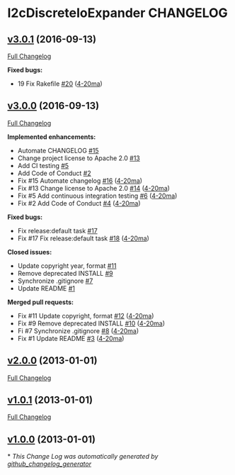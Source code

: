 # I2cDiscreteIoExpander CHANGELOG

## [v3.0.1](https://github.com/4-20ma/I2cDiscreteIoExpander/tree/v3.0.1) (2016-09-13)
[Full Changelog](https://github.com/4-20ma/I2cDiscreteIoExpander/compare/v3.0.0...v3.0.1)

**Fixed bugs:**

- 19 Fix Rakefile [\#20](https://github.com/4-20ma/I2cDiscreteIoExpander/pull/20) ([4-20ma](https://github.com/4-20ma))

## [v3.0.0](https://github.com/4-20ma/I2cDiscreteIoExpander/tree/v3.0.0) (2016-09-13)
[Full Changelog](https://github.com/4-20ma/I2cDiscreteIoExpander/compare/v2.0.0...v3.0.0)

**Implemented enhancements:**

- Automate CHANGELOG [\#15](https://github.com/4-20ma/I2cDiscreteIoExpander/issues/15)
- Change project license to Apache 2.0 [\#13](https://github.com/4-20ma/I2cDiscreteIoExpander/issues/13)
- Add CI testing [\#5](https://github.com/4-20ma/I2cDiscreteIoExpander/issues/5)
- Add Code of Conduct [\#2](https://github.com/4-20ma/I2cDiscreteIoExpander/issues/2)
- Fix \#15 Automate changelog [\#16](https://github.com/4-20ma/I2cDiscreteIoExpander/pull/16) ([4-20ma](https://github.com/4-20ma))
- Fix \#13 Change license to Apache 2.0 [\#14](https://github.com/4-20ma/I2cDiscreteIoExpander/pull/14) ([4-20ma](https://github.com/4-20ma))
- Fix \#5 Add continuous integration testing [\#6](https://github.com/4-20ma/I2cDiscreteIoExpander/pull/6) ([4-20ma](https://github.com/4-20ma))
- Fix \#2 Add Code of Conduct [\#4](https://github.com/4-20ma/I2cDiscreteIoExpander/pull/4) ([4-20ma](https://github.com/4-20ma))

**Fixed bugs:**

- Fix release:default task [\#17](https://github.com/4-20ma/I2cDiscreteIoExpander/issues/17)
- Fix \#17 Fix release:default task [\#18](https://github.com/4-20ma/I2cDiscreteIoExpander/pull/18) ([4-20ma](https://github.com/4-20ma))

**Closed issues:**

- Update copyright year, format [\#11](https://github.com/4-20ma/I2cDiscreteIoExpander/issues/11)
- Remove deprecated INSTALL [\#9](https://github.com/4-20ma/I2cDiscreteIoExpander/issues/9)
- Synchronize .gitignore [\#7](https://github.com/4-20ma/I2cDiscreteIoExpander/issues/7)
- Update README [\#1](https://github.com/4-20ma/I2cDiscreteIoExpander/issues/1)

**Merged pull requests:**

- Fix \#11 Update copyright, format [\#12](https://github.com/4-20ma/I2cDiscreteIoExpander/pull/12) ([4-20ma](https://github.com/4-20ma))
- Fix \#9 Remove deprecated INSTALL [\#10](https://github.com/4-20ma/I2cDiscreteIoExpander/pull/10) ([4-20ma](https://github.com/4-20ma))
- Fi \#7 Synchronize .gitignore [\#8](https://github.com/4-20ma/I2cDiscreteIoExpander/pull/8) ([4-20ma](https://github.com/4-20ma))
- Fix \#1 Update README [\#3](https://github.com/4-20ma/I2cDiscreteIoExpander/pull/3) ([4-20ma](https://github.com/4-20ma))

## [v2.0.0](https://github.com/4-20ma/I2cDiscreteIoExpander/tree/v2.0.0) (2013-01-01)
[Full Changelog](https://github.com/4-20ma/I2cDiscreteIoExpander/compare/v1.0.1...v2.0.0)

## [v1.0.1](https://github.com/4-20ma/I2cDiscreteIoExpander/tree/v1.0.1) (2013-01-01)
[Full Changelog](https://github.com/4-20ma/I2cDiscreteIoExpander/compare/v1.0.0...v1.0.1)

## [v1.0.0](https://github.com/4-20ma/I2cDiscreteIoExpander/tree/v1.0.0) (2013-01-01)


\* *This Change Log was automatically generated by [github_changelog_generator](https://github.com/skywinder/Github-Changelog-Generator)*